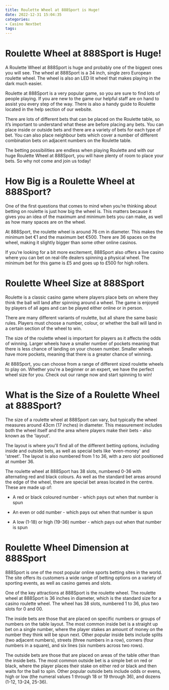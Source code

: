 ```yaml
---
title: Roulette Wheel at 888Sport is Huge!
date: 2022-12-31 15:04:35
categories:
- Casino Nextbet
tags:
---
```



#  Roulette Wheel at 888Sport is Huge!

A Roulette Wheel at 888Sport is huge and probably one of the biggest ones you will see. The wheel at 888Sport is a 34 inch, single zero European roulette wheel. The wheel is also an LED lit wheel that makes playing in the dark much easier.

Roulette at 888Sport is a very popular game, so you are sure to find lots of people playing. If you are new to the game our helpful staff are on hand to assist you every step of the way. There is also a handy guide to Roulette located in the help section of our website.

There are lots of different bets that can be placed on the Roulette table, so it’s important to understand what these are before placing any bets. You can place inside or outside bets and there are a variety of bets for each type of bet. You can also place neighbour bets which cover a number of different combination bets on adjacent numbers on the Roulette table.

The betting possibilities are endless when playing Roulette and with our huge Roulette Wheel at 888Sport, you will have plenty of room to place your bets. So why not come and join us today!

#  How Big is a Roulette Wheel at 888Sport?

One of the first questions that comes to mind when you’re thinking about betting on roulette is just how big the wheel is. This matters because it gives you an idea of the maximum and minimum bets you can make, as well as how many spaces are on the wheel.

At 888Sport, the roulette wheel is around 76 cm in diameter. This makes the minimum bet €1 and the maximum bet €500. There are 36 spaces on the wheel, making it slightly bigger than some other online casinos.

If you’re looking for a bit more excitement, 888Sport also offers a live casino where you can bet on real-life dealers spinning a physical wheel. The minimum bet for this game is £5 and goes up to £500 for high rollers.

#  Roulette Wheel Size at 888Sport

Roulette is a classic casino game where players place bets on where they think the ball will land after spinning around a wheel. The game is enjoyed by players of all ages and can be played either online or in person.

There are many different variants of roulette, but all share the same basic rules. Players must choose a number, colour, or whether the ball will land in a certain section of the wheel to win.

The size of the roulette wheel is important for players as it affects the odds of winning. Larger wheels have a smaller number of pockets meaning that there is less chance of landing on your chosen number. Smaller wheels have more pockets, meaning that there is a greater chance of winning.

At 888Sport, you can choose from a range of different sized roulette wheels to play on. Whether you're a beginner or an expert, we have the perfect wheel size for you. Check out our range now and start spinning to win!

#  What is the Size of a Roulette Wheel at 888Sport?

The size of a roulette wheel at 888Sport can vary, but typically the wheel measures around 43cm (17 inches) in diameter. This measurement includes both the wheel itself and the area where players make their bets - also known as the 'layout'.

The layout is where you'll find all of the different betting options, including inside and outside bets, as well as special bets like 'even-money' and 'street'. The layout is also numbered from 1 to 36, with a zero slot positioned at number 36.

The roulette wheel at 888Sport has 38 slots, numbered 0-36 with alternating red and black colours. As well as the standard bet areas around the edge of the wheel, there are special bet areas located in the centre. These are made up of:

* A red or black coloured number - which pays out when that number is spun

* An even or odd number - which pays out when that number is spun

* A low (1-18) or high (19-36) number - which pays out when that number is spun

#  Roulette Wheel Dimension at 888Sport

888Sport is one of the most popular online sports betting sites in the world. The site offers its customers a wide range of betting options on a variety of sporting events, as well as casino games and slots.

One of the key attractions at 888Sport is the roulette wheel. The roulette wheel at 888Sport is 36 inches in diameter, which is the standard size for a casino roulette wheel. The wheel has 38 slots, numbered 1 to 36, plus two slots for 0 and 00.

The inside bets are those that are placed on specific numbers or groups of numbers on the table layout. The most common inside bet is a straight up bet on a single number, where the player stakes an amount of money on the number they think will be spun next. Other popular inside bets include splits (two adjacent numbers), streets (three numbers in a row), corners (four numbers in a square), and six lines (six numbers across two rows).

The outside bets are those that are placed on areas of the table other than the inside bets. The most common outside bet is a simple bet on red or black, where the player places their stake on either red or black and then waits for the ball to spin. Other popular outside bets include odds or evens, high or low (the numeral values 1 through 18 or 19 through 36), and dozens (1-12, 13-24, 25-36).